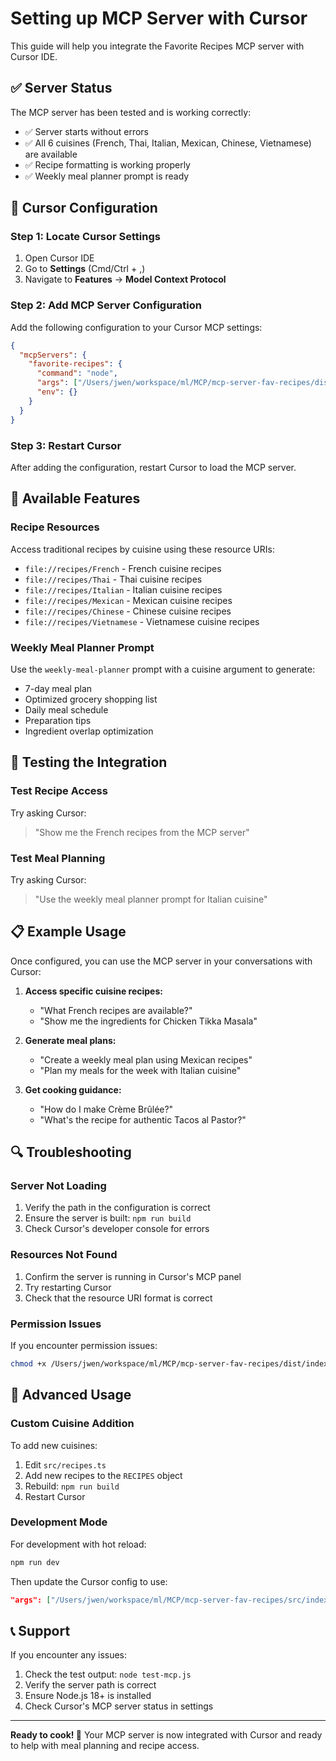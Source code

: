 # Setting up MCP Server with Cursor

This guide will help you integrate the Favorite Recipes MCP server with Cursor IDE.

## ✅ Server Status

The MCP server has been tested and is working correctly:
- ✅ Server starts without errors
- ✅ All 6 cuisines (French, Thai, Italian, Mexican, Chinese, Vietnamese) are available
- ✅ Recipe formatting is working properly
- ✅ Weekly meal planner prompt is ready

## 🔧 Cursor Configuration

### Step 1: Locate Cursor Settings

1. Open Cursor IDE
2. Go to **Settings** (Cmd/Ctrl + ,)
3. Navigate to **Features** → **Model Context Protocol**

### Step 2: Add MCP Server Configuration

Add the following configuration to your Cursor MCP settings:

```json
{
  "mcpServers": {
    "favorite-recipes": {
      "command": "node",
      "args": ["/Users/jwen/workspace/ml/MCP/mcp-server-fav-recipes/dist/index.js"],
      "env": {}
    }
  }
}
```

### Step 3: Restart Cursor

After adding the configuration, restart Cursor to load the MCP server.

## 🎯 Available Features

### Recipe Resources

Access traditional recipes by cuisine using these resource URIs:

- `file://recipes/French` - French cuisine recipes
- `file://recipes/Thai` - Thai cuisine recipes  
- `file://recipes/Italian` - Italian cuisine recipes
- `file://recipes/Mexican` - Mexican cuisine recipes
- `file://recipes/Chinese` - Chinese cuisine recipes
- `file://recipes/Vietnamese` - Vietnamese cuisine recipes

### Weekly Meal Planner Prompt

Use the `weekly-meal-planner` prompt with a cuisine argument to generate:
- 7-day meal plan
- Optimized grocery shopping list
- Daily meal schedule
- Preparation tips
- Ingredient overlap optimization

## 🧪 Testing the Integration

### Test Recipe Access

Try asking Cursor:
> "Show me the French recipes from the MCP server"

### Test Meal Planning

Try asking Cursor:
> "Use the weekly meal planner prompt for Italian cuisine"

## 📋 Example Usage

Once configured, you can use the MCP server in your conversations with Cursor:

1. **Access specific cuisine recipes:**
   - "What French recipes are available?"
   - "Show me the ingredients for Chicken Tikka Masala"

2. **Generate meal plans:**
   - "Create a weekly meal plan using Mexican recipes"
   - "Plan my meals for the week with Italian cuisine"

3. **Get cooking guidance:**
   - "How do I make Crème Brûlée?"
   - "What's the recipe for authentic Tacos al Pastor?"

## 🔍 Troubleshooting

### Server Not Loading

1. Verify the path in the configuration is correct
2. Ensure the server is built: `npm run build`
3. Check Cursor's developer console for errors

### Resources Not Found

1. Confirm the server is running in Cursor's MCP panel
2. Try restarting Cursor
3. Check that the resource URI format is correct

### Permission Issues

If you encounter permission issues:
```sh
chmod +x /Users/jwen/workspace/ml/MCP/mcp-server-fav-recipes/dist/index.js
```

## 🚀 Advanced Usage

### Custom Cuisine Addition

To add new cuisines:
1. Edit `src/recipes.ts`
2. Add new recipes to the `RECIPES` object
3. Rebuild: `npm run build`
4. Restart Cursor

### Development Mode

For development with hot reload:
```sh
npm run dev
```

Then update the Cursor config to use:
```json
"args": ["/Users/jwen/workspace/ml/MCP/mcp-server-fav-recipes/src/index.ts"]
```

## 📞 Support

If you encounter any issues:
1. Check the test output: `node test-mcp.js`
2. Verify the server path is correct
3. Ensure Node.js 18+ is installed
4. Check Cursor's MCP server status in settings

---

**Ready to cook! 🍳** Your MCP server is now integrated with Cursor and ready to help with meal planning and recipe access.

